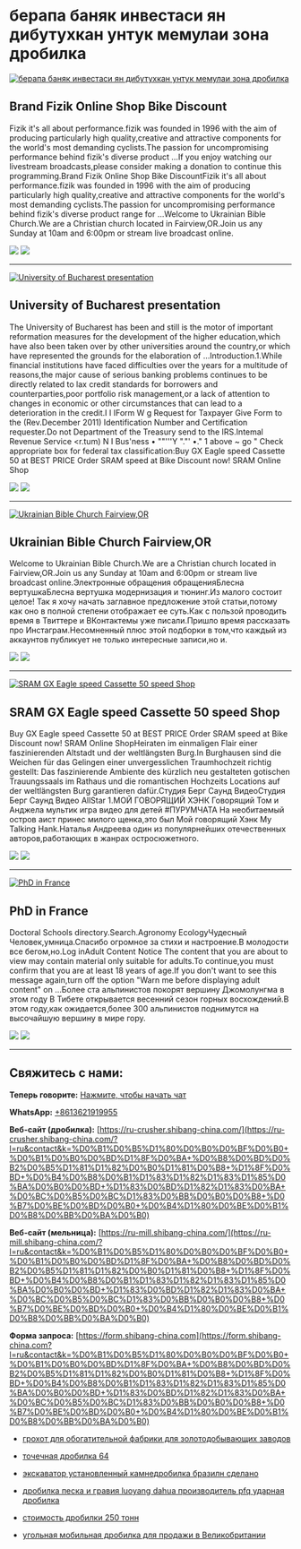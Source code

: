 # берапа баняк инвестаси ян дибутухкан унтук мемулаи зона дробилка

<a href="https://swt.shibang-china.com/?l=ru&img&k=%D0%B1%D0%B5%D1%80%D0%B0%D0%BF%D0%B0+%D0%B1%D0%B0%D0%BD%D1%8F%D0%BA+%D0%B8%D0%BD%D0%B2%D0%B5%D1%81%D1%82%D0%B0%D1%81%D0%B8+%D1%8F%D0%BD+%D0%B4%D0%B8%D0%B1%D1%83%D1%82%D1%83%D1%85%D0%BA%D0%B0%D0%BD+%D1%83%D0%BD%D1%82%D1%83%D0%BA+%D0%BC%D0%B5%D0%BC%D1%83%D0%BB%D0%B0%D0%B8+%D0%B7%D0%BE%D0%BD%D0%B0+%D0%B4%D1%80%D0%BE%D0%B1%D0%B8%D0%BB%D0%BA%D0%B0" target="_blank">![берапа баняк инвестаси ян дибутухкан унтук мемулаи зона дробилка](http://static.shibang-china.com/all-800x300/182.jpg)</a>

## Brand Fizik Online Shop Bike Discount
Fizik it's all about performance.fizik was founded in 1996 with the aim of producing particularly high quality,creative and attractive components for the world's most demanding cyclists.The passion for uncompromising performance behind fizik's diverse product …If you enjoy watching our livestream broadcasts,please consider making a donation to continue this programming.Brand Fizik Online Shop Bike DiscountFizik it's all about performance.fizik was founded in 1996 with the aim of producing particularly high quality,creative and attractive components for the world's most demanding cyclists.The passion for uncompromising performance behind fizik's diverse product range for …Welcome to Ukrainian Bible Church.We are a Christian church located in Fairview,OR.Join us any Sunday at 10am and 6:00pm or stream live broadcast online.


<a href="https://whatsapp.shibangsoft.com/WhatsApp.php" target="_blank" title="WhatsApp">![](http://static.shibang-china.com/icon/whatsapp.png)</a> <a href="https://swt.shibang-china.com/?l=ru&icon&k=%D0%B1%D0%B5%D1%80%D0%B0%D0%BF%D0%B0+%D0%B1%D0%B0%D0%BD%D1%8F%D0%BA+%D0%B8%D0%BD%D0%B2%D0%B5%D1%81%D1%82%D0%B0%D1%81%D0%B8+%D1%8F%D0%BD+%D0%B4%D0%B8%D0%B1%D1%83%D1%82%D1%83%D1%85%D0%BA%D0%B0%D0%BD+%D1%83%D0%BD%D1%82%D1%83%D0%BA+%D0%BC%D0%B5%D0%BC%D1%83%D0%BB%D0%B0%D0%B8+%D0%B7%D0%BE%D0%BD%D0%B0+%D0%B4%D1%80%D0%BE%D0%B1%D0%B8%D0%BB%D0%BA%D0%B0" target="_blank">![](http://static.shibang-china.com/icon/chat-ru.png)</a>

---

<a href="https://swt.shibang-china.com/?l=ru&img&k=%D0%B1%D0%B5%D1%80%D0%B0%D0%BF%D0%B0+%D0%B1%D0%B0%D0%BD%D1%8F%D0%BA+%D0%B8%D0%BD%D0%B2%D0%B5%D1%81%D1%82%D0%B0%D1%81%D0%B8+%D1%8F%D0%BD+%D0%B4%D0%B8%D0%B1%D1%83%D1%82%D1%83%D1%85%D0%BA%D0%B0%D0%BD+%D1%83%D0%BD%D1%82%D1%83%D0%BA+%D0%BC%D0%B5%D0%BC%D1%83%D0%BB%D0%B0%D0%B8+%D0%B7%D0%BE%D0%BD%D0%B0+%D0%B4%D1%80%D0%BE%D0%B1%D0%B8%D0%BB%D0%BA%D0%B0" target="_blank">![University of Bucharest presentation](http://static.shibang-china.com/all-800x300/732.jpg)</a>

## University of Bucharest presentation
The University of Bucharest has been and still is the motor of important reformation measures for the development of the higher education,which have also been taken over by other universities around the country,or which have represented the grounds for the elaboration of …Introduction.1.While financial institutions have faced difficulties over the years for a multitude of reasons,the major cause of serious banking problems continues to be directly related to lax credit standards for borrowers and counterparties,poor portfolio risk management,or a lack of attention to changes in economic or other circumstances that can lead to a deterioration in the credit.I I IForm W g Request for Taxpayer Give Form to the (Rev.December 2011) Identification Number and Certification requester.Do not Department of the Treasury send to the IRS.Intemal Revenue Service &lt;r.tum) N I Bus'ness • &quot;&quot;'''Y &quot;.&quot;' •.&quot; 1 above ~ go &quot; Check appropriate box for federal tax classification:Buy GX Eagle speed Cassette 50 at BEST PRICE Order SRAM speed at Bike Discount now! SRAM Online Shop


<a href="https://whatsapp.shibangsoft.com/WhatsApp.php" target="_blank" title="WhatsApp">![](http://static.shibang-china.com/icon/whatsapp.png)</a> <a href="https://swt.shibang-china.com/?l=ru&icon&k=%D0%B1%D0%B5%D1%80%D0%B0%D0%BF%D0%B0+%D0%B1%D0%B0%D0%BD%D1%8F%D0%BA+%D0%B8%D0%BD%D0%B2%D0%B5%D1%81%D1%82%D0%B0%D1%81%D0%B8+%D1%8F%D0%BD+%D0%B4%D0%B8%D0%B1%D1%83%D1%82%D1%83%D1%85%D0%BA%D0%B0%D0%BD+%D1%83%D0%BD%D1%82%D1%83%D0%BA+%D0%BC%D0%B5%D0%BC%D1%83%D0%BB%D0%B0%D0%B8+%D0%B7%D0%BE%D0%BD%D0%B0+%D0%B4%D1%80%D0%BE%D0%B1%D0%B8%D0%BB%D0%BA%D0%B0" target="_blank">![](http://static.shibang-china.com/icon/chat-ru.png)</a>

---

<a href="https://swt.shibang-china.com/?l=ru&img&k=%D0%B1%D0%B5%D1%80%D0%B0%D0%BF%D0%B0+%D0%B1%D0%B0%D0%BD%D1%8F%D0%BA+%D0%B8%D0%BD%D0%B2%D0%B5%D1%81%D1%82%D0%B0%D1%81%D0%B8+%D1%8F%D0%BD+%D0%B4%D0%B8%D0%B1%D1%83%D1%82%D1%83%D1%85%D0%BA%D0%B0%D0%BD+%D1%83%D0%BD%D1%82%D1%83%D0%BA+%D0%BC%D0%B5%D0%BC%D1%83%D0%BB%D0%B0%D0%B8+%D0%B7%D0%BE%D0%BD%D0%B0+%D0%B4%D1%80%D0%BE%D0%B1%D0%B8%D0%BB%D0%BA%D0%B0" target="_blank">![Ukrainian Bible Church Fairview,OR](http://static.shibang-china.com/all-800x300/127.jpg)</a>

## Ukrainian Bible Church Fairview,OR
Welcome to Ukrainian Bible Church.We are a Christian church located in Fairview,OR.Join us any Sunday at 10am and 6:00pm or stream live broadcast online.Электронные обращения обращенияБлесна вертушкаБлесна вертушка модернизация и тюнинг.Из малого состоит целое! Так я хочу начать заглавное предложение этой статьи,потому как оно в полной степени отображает ее суть.Как с пользой проводить время в Твиттере и ВКонтактемы уже писали.Пришло время рассказать про Инстаграм.Несомненный плюс этой подборки в том,что каждый из аккаунтов публикует не только интересные записи,но и.


<a href="https://whatsapp.shibangsoft.com/WhatsApp.php" target="_blank" title="WhatsApp">![](http://static.shibang-china.com/icon/whatsapp.png)</a> <a href="https://swt.shibang-china.com/?l=ru&icon&k=%D0%B1%D0%B5%D1%80%D0%B0%D0%BF%D0%B0+%D0%B1%D0%B0%D0%BD%D1%8F%D0%BA+%D0%B8%D0%BD%D0%B2%D0%B5%D1%81%D1%82%D0%B0%D1%81%D0%B8+%D1%8F%D0%BD+%D0%B4%D0%B8%D0%B1%D1%83%D1%82%D1%83%D1%85%D0%BA%D0%B0%D0%BD+%D1%83%D0%BD%D1%82%D1%83%D0%BA+%D0%BC%D0%B5%D0%BC%D1%83%D0%BB%D0%B0%D0%B8+%D0%B7%D0%BE%D0%BD%D0%B0+%D0%B4%D1%80%D0%BE%D0%B1%D0%B8%D0%BB%D0%BA%D0%B0" target="_blank">![](http://static.shibang-china.com/icon/chat-ru.png)</a>

---

<a href="https://swt.shibang-china.com/?l=ru&img&k=%D0%B1%D0%B5%D1%80%D0%B0%D0%BF%D0%B0+%D0%B1%D0%B0%D0%BD%D1%8F%D0%BA+%D0%B8%D0%BD%D0%B2%D0%B5%D1%81%D1%82%D0%B0%D1%81%D0%B8+%D1%8F%D0%BD+%D0%B4%D0%B8%D0%B1%D1%83%D1%82%D1%83%D1%85%D0%BA%D0%B0%D0%BD+%D1%83%D0%BD%D1%82%D1%83%D0%BA+%D0%BC%D0%B5%D0%BC%D1%83%D0%BB%D0%B0%D0%B8+%D0%B7%D0%BE%D0%BD%D0%B0+%D0%B4%D1%80%D0%BE%D0%B1%D0%B8%D0%BB%D0%BA%D0%B0" target="_blank">![SRAM GX Eagle speed Cassette 50 speed Shop](http://static.shibang-china.com/all-800x300/684.jpg)</a>

## SRAM GX Eagle speed Cassette 50 speed Shop
Buy GX Eagle speed Cassette 50 at BEST PRICE Order SRAM speed at Bike Discount now! SRAM Online ShopHeiraten im einmaligen Flair einer faszinierenden Altstadt und der weltl&#228;ngsten Burg.In Burghausen sind die Weichen f&#252;r das Gelingen einer unvergesslichen Traumhochzeit richtig gestellt: Das faszinierende Ambiente des k&#252;rzlich neu gestalteten gotischen Trauungssaals im Rathaus und die romantischen Hochzeits Locations auf der weltl&#228;ngsten Burg garantieren daf&#252;r.Студия Берг Саунд ВидеоСтудия Берг Саунд Видео AllStar 1.МОЙ ГОВОРЯЩИЙ ХЭНК Говорящий Том и Анджела мультик игра видео для детей #ПУРУМЧАТА На необитаемый остров аист принес милого щенка,это был Мой говорящий Хэнк My Talking Hank.Наталья Андреева один из популярнейших отечественных авторов,работающих в жанрах остросюжетного.


<a href="https://whatsapp.shibangsoft.com/WhatsApp.php" target="_blank" title="WhatsApp">![](http://static.shibang-china.com/icon/whatsapp.png)</a> <a href="https://swt.shibang-china.com/?l=ru&icon&k=%D0%B1%D0%B5%D1%80%D0%B0%D0%BF%D0%B0+%D0%B1%D0%B0%D0%BD%D1%8F%D0%BA+%D0%B8%D0%BD%D0%B2%D0%B5%D1%81%D1%82%D0%B0%D1%81%D0%B8+%D1%8F%D0%BD+%D0%B4%D0%B8%D0%B1%D1%83%D1%82%D1%83%D1%85%D0%BA%D0%B0%D0%BD+%D1%83%D0%BD%D1%82%D1%83%D0%BA+%D0%BC%D0%B5%D0%BC%D1%83%D0%BB%D0%B0%D0%B8+%D0%B7%D0%BE%D0%BD%D0%B0+%D0%B4%D1%80%D0%BE%D0%B1%D0%B8%D0%BB%D0%BA%D0%B0" target="_blank">![](http://static.shibang-china.com/icon/chat-ru.png)</a>

---

<a href="https://swt.shibang-china.com/?l=ru&img&k=%D0%B1%D0%B5%D1%80%D0%B0%D0%BF%D0%B0+%D0%B1%D0%B0%D0%BD%D1%8F%D0%BA+%D0%B8%D0%BD%D0%B2%D0%B5%D1%81%D1%82%D0%B0%D1%81%D0%B8+%D1%8F%D0%BD+%D0%B4%D0%B8%D0%B1%D1%83%D1%82%D1%83%D1%85%D0%BA%D0%B0%D0%BD+%D1%83%D0%BD%D1%82%D1%83%D0%BA+%D0%BC%D0%B5%D0%BC%D1%83%D0%BB%D0%B0%D0%B8+%D0%B7%D0%BE%D0%BD%D0%B0+%D0%B4%D1%80%D0%BE%D0%B1%D0%B8%D0%BB%D0%BA%D0%B0" target="_blank">![PhD in France](http://static.shibang-china.com/all-800x300/374.jpg)</a>

## PhD in France
Doctoral Schools directory.Search.Agronomy EcologyЧудесный Человек,умница.Спасибо огромное за стихи и настроение.В молодости все бегом,но.Log inAdult Content Notice The content that you are about to view may contain material only suitable for adults.To continue,you must confirm that you are at least 18 years of age.If you don't want to see this message again,turn off the option &quot;Warn me before displaying adult content&quot; on …Более ста альпинистов покорят вершину Джомолунгма в этом году В Тибете открывается весенний сезон горных восхождений.В этом году,как ожидается,более 300 альпинистов поднимутся на высочайшую вершину в мире гору.


<a href="https://whatsapp.shibangsoft.com/WhatsApp.php" target="_blank" title="WhatsApp">![](http://static.shibang-china.com/icon/whatsapp.png)</a> <a href="https://swt.shibang-china.com/?l=ru&icon&k=%D0%B1%D0%B5%D1%80%D0%B0%D0%BF%D0%B0+%D0%B1%D0%B0%D0%BD%D1%8F%D0%BA+%D0%B8%D0%BD%D0%B2%D0%B5%D1%81%D1%82%D0%B0%D1%81%D0%B8+%D1%8F%D0%BD+%D0%B4%D0%B8%D0%B1%D1%83%D1%82%D1%83%D1%85%D0%BA%D0%B0%D0%BD+%D1%83%D0%BD%D1%82%D1%83%D0%BA+%D0%BC%D0%B5%D0%BC%D1%83%D0%BB%D0%B0%D0%B8+%D0%B7%D0%BE%D0%BD%D0%B0+%D0%B4%D1%80%D0%BE%D0%B1%D0%B8%D0%BB%D0%BA%D0%B0" target="_blank">![](http://static.shibang-china.com/icon/chat-ru.png)</a>

---
## Свяжитесь с нами:

**Теперь говорите:** [Нажмите, чтобы начать чат](https://swt.shibang-china.com?l=ru&contact&k=%D0%B1%D0%B5%D1%80%D0%B0%D0%BF%D0%B0+%D0%B1%D0%B0%D0%BD%D1%8F%D0%BA+%D0%B8%D0%BD%D0%B2%D0%B5%D1%81%D1%82%D0%B0%D1%81%D0%B8+%D1%8F%D0%BD+%D0%B4%D0%B8%D0%B1%D1%83%D1%82%D1%83%D1%85%D0%BA%D0%B0%D0%BD+%D1%83%D0%BD%D1%82%D1%83%D0%BA+%D0%BC%D0%B5%D0%BC%D1%83%D0%BB%D0%B0%D0%B8+%D0%B7%D0%BE%D0%BD%D0%B0+%D0%B4%D1%80%D0%BE%D0%B1%D0%B8%D0%BB%D0%BA%D0%B0)

**WhatsApp:**  [+8613621919955](https://whatsapp.shibangsoft.com/WhatsApp.php)

**Веб-сайт (дробилка):** [https://ru-crusher.shibang-china.com/](https://ru-crusher.shibang-china.com/?l=ru&contact&k=%D0%B1%D0%B5%D1%80%D0%B0%D0%BF%D0%B0+%D0%B1%D0%B0%D0%BD%D1%8F%D0%BA+%D0%B8%D0%BD%D0%B2%D0%B5%D1%81%D1%82%D0%B0%D1%81%D0%B8+%D1%8F%D0%BD+%D0%B4%D0%B8%D0%B1%D1%83%D1%82%D1%83%D1%85%D0%BA%D0%B0%D0%BD+%D1%83%D0%BD%D1%82%D1%83%D0%BA+%D0%BC%D0%B5%D0%BC%D1%83%D0%BB%D0%B0%D0%B8+%D0%B7%D0%BE%D0%BD%D0%B0+%D0%B4%D1%80%D0%BE%D0%B1%D0%B8%D0%BB%D0%BA%D0%B0)

**Веб-сайт (мельница):** [https://ru-mill.shibang-china.com/](https://ru-mill.shibang-china.com/?l=ru&contact&k=%D0%B1%D0%B5%D1%80%D0%B0%D0%BF%D0%B0+%D0%B1%D0%B0%D0%BD%D1%8F%D0%BA+%D0%B8%D0%BD%D0%B2%D0%B5%D1%81%D1%82%D0%B0%D1%81%D0%B8+%D1%8F%D0%BD+%D0%B4%D0%B8%D0%B1%D1%83%D1%82%D1%83%D1%85%D0%BA%D0%B0%D0%BD+%D1%83%D0%BD%D1%82%D1%83%D0%BA+%D0%BC%D0%B5%D0%BC%D1%83%D0%BB%D0%B0%D0%B8+%D0%B7%D0%BE%D0%BD%D0%B0+%D0%B4%D1%80%D0%BE%D0%B1%D0%B8%D0%BB%D0%BA%D0%B0)

**Форма запроса:** [https://form.shibang-china.com](https://form.shibang-china.com?l=ru&contact&k=%D0%B1%D0%B5%D1%80%D0%B0%D0%BF%D0%B0+%D0%B1%D0%B0%D0%BD%D1%8F%D0%BA+%D0%B8%D0%BD%D0%B2%D0%B5%D1%81%D1%82%D0%B0%D1%81%D0%B8+%D1%8F%D0%BD+%D0%B4%D0%B8%D0%B1%D1%83%D1%82%D1%83%D1%85%D0%BA%D0%B0%D0%BD+%D1%83%D0%BD%D1%82%D1%83%D0%BA+%D0%BC%D0%B5%D0%BC%D1%83%D0%BB%D0%B0%D0%B8+%D0%B7%D0%BE%D0%BD%D0%B0+%D0%B4%D1%80%D0%BE%D0%B1%D0%B8%D0%BB%D0%BA%D0%B0)

* [грохот для обогатительной фабрики для золотодобывающих заводов](../133/%D0%B3%D1%80%D0%BE%D1%85%D0%BE%D1%82%20%D0%B4%D0%BB%D1%8F%20%D0%BE%D0%B1%D0%BE%D0%B3%D0%B0%D1%82%D0%B8%D1%82%D0%B5%D0%BB%D1%8C%D0%BD%D0%BE%D0%B9%20%D1%84%D0%B0%D0%B1%D1%80%D0%B8%D0%BA%D0%B8%20%D0%B4%D0%BB%D1%8F%20%D0%B7%D0%BE%D0%BB%D0%BE%D1%82%D0%BE%D0%B4%D0%BE%D0%B1%D1%8B%D0%B2%D0%B0%D1%8E%D1%89%D0%B8%D1%85%20%D0%B7%D0%B0%D0%B2%D0%BE%D0%B4%D0%BE%D0%B2.md)

* [точечная дробилка 64](../135/%D1%82%D0%BE%D1%87%D0%B5%D1%87%D0%BD%D0%B0%D1%8F%20%D0%B4%D1%80%D0%BE%D0%B1%D0%B8%D0%BB%D0%BA%D0%B0%2064.md)

* [экскаватор установленный камнедробилка бразилн сделано](../134/%D1%8D%D0%BA%D1%81%D0%BA%D0%B0%D0%B2%D0%B0%D1%82%D0%BE%D1%80%20%D1%83%D1%81%D1%82%D0%B0%D0%BD%D0%BE%D0%B2%D0%BB%D0%B5%D0%BD%D0%BD%D1%8B%D0%B9%20%D0%BA%D0%B0%D0%BC%D0%BD%D0%B5%D0%B4%D1%80%D0%BE%D0%B1%D0%B8%D0%BB%D0%BA%D0%B0%20%D0%B1%D1%80%D0%B0%D0%B7%D0%B8%D0%BB%D0%BD%20%D1%81%D0%B4%D0%B5%D0%BB%D0%B0%D0%BD%D0%BE.md)

* [дробилка песка и гравия luoyang dahua производитель pfq ударная дробилка](../132/%D0%B4%D1%80%D0%BE%D0%B1%D0%B8%D0%BB%D0%BA%D0%B0%20%D0%BF%D0%B5%D1%81%D0%BA%D0%B0%20%D0%B8%20%D0%B3%D1%80%D0%B0%D0%B2%D0%B8%D1%8F%20luoyang%20dahua%20%D0%BF%D1%80%D0%BE%D0%B8%D0%B7%D0%B2%D0%BE%D0%B4%D0%B8%D1%82%D0%B5%D0%BB%D1%8C%20pfq%20%D1%83%D0%B4%D0%B0%D1%80%D0%BD%D0%B0%D1%8F%20%D0%B4%D1%80%D0%BE%D0%B1%D0%B8%D0%BB%D0%BA%D0%B0.md)

* [стоимость дробилки 250 тонн](../132/%D1%81%D1%82%D0%BE%D0%B8%D0%BC%D0%BE%D1%81%D1%82%D1%8C%20%D0%B4%D1%80%D0%BE%D0%B1%D0%B8%D0%BB%D0%BA%D0%B8%20250%20%D1%82%D0%BE%D0%BD%D0%BD.md)

* [угольная мобильная дробилка для продажи в Великобритании](../132/%D1%83%D0%B3%D0%BE%D0%BB%D1%8C%D0%BD%D0%B0%D1%8F%20%D0%BC%D0%BE%D0%B1%D0%B8%D0%BB%D1%8C%D0%BD%D0%B0%D1%8F%20%D0%B4%D1%80%D0%BE%D0%B1%D0%B8%D0%BB%D0%BA%D0%B0%20%D0%B4%D0%BB%D1%8F%20%D0%BF%D1%80%D0%BE%D0%B4%D0%B0%D0%B6%D0%B8%20%D0%B2%20%D0%92%D0%B5%D0%BB%D0%B8%D0%BA%D0%BE%D0%B1%D1%80%D0%B8%D1%82%D0%B0%D0%BD%D0%B8%D0%B8.md)
